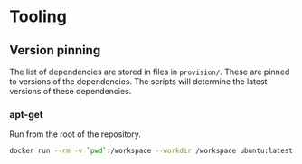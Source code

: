 # Tooling

## Version pinning

The list of dependencies are stored in files in `provision/`. These are pinned to versions of the dependencies. The scripts will determine the latest versions of these dependencies.

### apt-get

Run from the root of the repository.

```bash
docker run --rm -v `pwd`:/workspace --workdir /workspace ubuntu:latest bash tools/upgrade.bash
```